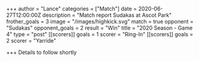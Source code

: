 +++
author = "Lance"
categories = ["Match"]
date = 2020-06-27T12:00:00Z
description = "Match report Sudakas at Ascot Park"
frother_goals = 3
image = "/images/highkick.svg"
match = true
opponent = "Sudakas"
opponent_goals = 2
result = "Win"
title = "2020 Season - Game 4"
type = "post"
[[scorers]]
goals = 1
scorer = "Ring-In"
[[scorers]]
goals = 2
scorer = "Yarride"

+++
Details to follow shortly